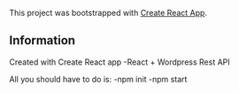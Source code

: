 This project was bootstrapped with [Create React App](https://github.com/facebookincubator/create-react-app).

## Information
Created with Create React app
-React + Wordpress Rest API

All you should have to do is:
-npm init
-npm start 
